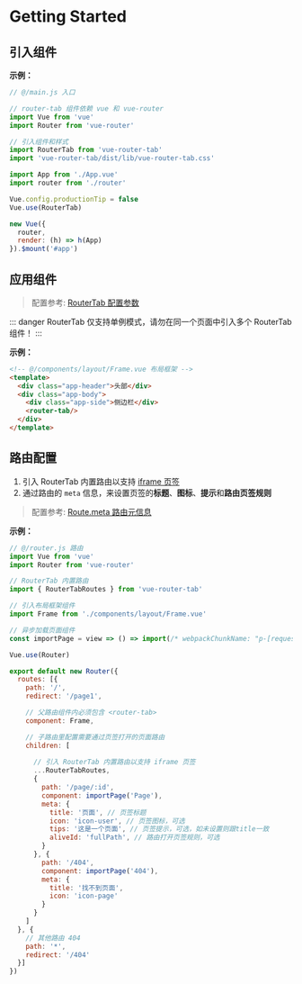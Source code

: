 
# Getting Started

## 引入组件

**示例：**

``` javascript {8,9,15}
// @/main.js 入口

// router-tab 组件依赖 vue 和 vue-router
import Vue from 'vue'
import Router from 'vue-router'

// 引入组件和样式
import RouterTab from 'vue-router-tab'
import 'vue-router-tab/dist/lib/vue-router-tab.css'

import App from './App.vue'
import router from './router'

Vue.config.productionTip = false
Vue.use(RouterTab)

new Vue({
  router,
  render: (h) => h(App)
}).$mount('#app')

```

## 应用组件

> 配置参考: [RouterTab 配置参数](../../api/README.md#routertab-配置参数)

::: danger
RouterTab 仅支持单例模式，请勿在同一个页面中引入多个 RouterTab 组件！
:::

**示例：**

``` html {6}
<!-- @/components/layout/Frame.vue 布局框架 -->
<template>
  <div class="app-header">头部</div>
  <div class="app-body">
    <div class="app-side">侧边栏</div>
    <router-tab/>
  </div>
</template>
```

## 路由配置

1. 引入 RouterTab 内置路由以支持 [iframe 页签](iframe.md)
2. 通过路由的 `meta` 信息，来设置页签的**标题**、**图标**、**提示**和**路由页签规则**

> 配置参考: [Route.meta 路由元信息](../../api/README.md#route-meta-路由元信息)

**示例：**

``` javascript {6,9,22,25,28,33,34,35,36}
// @/router.js 路由
import Vue from 'vue'
import Router from 'vue-router'

// RouterTab 内置路由
import { RouterTabRoutes } from 'vue-router-tab'

// 引入布局框架组件
import Frame from './components/layout/Frame.vue'

// 异步加载页面组件
const importPage = view => () => import(/* webpackChunkName: "p-[request]" */ `./views/${view}.vue`)

Vue.use(Router)

export default new Router({
  routes: [{
    path: '/',
    redirect: '/page1',

    // 父路由组件内必须包含 <router-tab>
    component: Frame,

    // 子路由里配置需要通过页签打开的页面路由
    children: [
      
      // 引入 RouterTab 内置路由以支持 iframe 页签
      ...RouterTabRoutes,
      {
        path: '/page/:id',
        component: importPage('Page'),
        meta: {
          title: '页面', // 页签标题
          icon: 'icon-user', // 页签图标，可选
          tips: '这是一个页面', // 页签提示，可选，如未设置则跟title一致
          aliveId: 'fullPath', // 路由打开页签规则，可选
        }
      }, {
        path: '/404',
        component: importPage('404'),
        meta: {
          title: '找不到页面',
          icon: 'icon-page'
        }
      }
    ]
  }, {
    // 其他路由 404
    path: '*',
    redirect: '/404'
  }]
})
```
